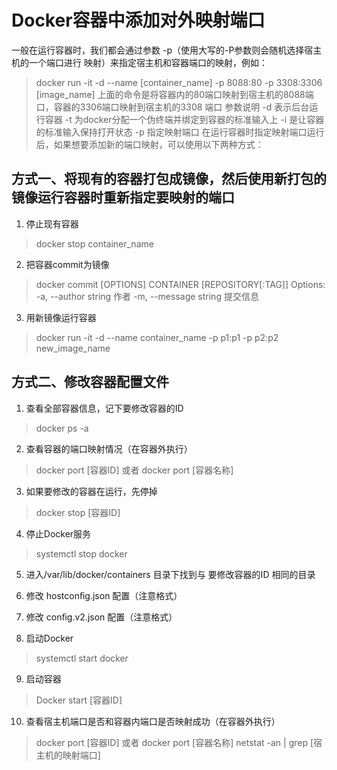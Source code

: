 # Docker容器中添加对外映射端⼝

⼀般在运⾏容器时，我们都会通过参数 -p（使⽤⼤写的-P参数则会随机选择宿主机的⼀个端⼝进⾏ 映射）来指定宿主机和容器端⼝的映射，例如：
 > docker run -it -d --name [container_name] -p 8088:80 -p 3308:3306 [image_name]
上⾯的命令是将容器内的80端⼝映射到宿主机的8088端⼝，容器的3306端⼝映射到宿主机的3308 端⼝
参数说明
 > -d 表示后台运⾏容器
 > -t 为docker分配⼀个伪终端并绑定到容器的标准输⼊上
 > -i 是让容器的标准输⼊保持打开状态
 > -p 指定映射端⼝
在运⾏容器时指定映射端⼝运⾏后，如果想要添加新的端⼝映射，可以使⽤以下两种⽅式：

## ⽅式⼀、将现有的容器打包成镜像，然后使⽤新打包的镜像运⾏容器时重新指定要映射的端⼝
1. 停⽌现有容器
 > docker stop container_name

2. 把容器commit为镜像
 > docker commit [OPTIONS] CONTAINER [REPOSITORY[:TAG]]
Options:
 > -a, --author string 作者
 > -m, --message string 提交信息

3. ⽤新镜像运⾏容器
 > docker run -it -d --name container_name -p p1:p1 -p p2:p2 new_image_name


## ⽅式⼆、修改容器配置⽂件
1. 查看全部容器信息，记下要修改容器的ID
 > docker ps -a

2. 查看容器的端⼝映射情况（在容器外执⾏）
 > docker port [容器ID] 或者 docker port [容器名称]

3. 如果要修改的容器在运⾏，先停掉
 > docker stop [容器ID]

4. 停⽌Docker服务
 > systemctl stop docker

5. 进⼊/var/lib/docker/containers ⽬录下找到与 要修改容器的ID 相同的⽬录

6. 修改 hostconﬁg.json 配置（注意格式）

7. 修改 conﬁg.v2.json 配置（注意格式）

8. 启动Docker
 > systemctl start docker

9.  启动容器
 > Docker start [容器ID]

10. 查看宿主机端⼝是否和容器内端⼝是否映射成功（在容器外执⾏）
 > docker port [容器ID] 或者 docker port [容器名称]
 > netstat -an | grep [宿主机的映射端⼝]
